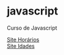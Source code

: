 # javascript
Curso de Javascript

<a href="https://kevinsilva2023.github.io/javascript/exercicios/ex015/index.html">Site Horários</a> <br>
<a href="https://kevinsilva2023.github.io/javascript/exercicios/ex014/index.html">Site Idades</a>
